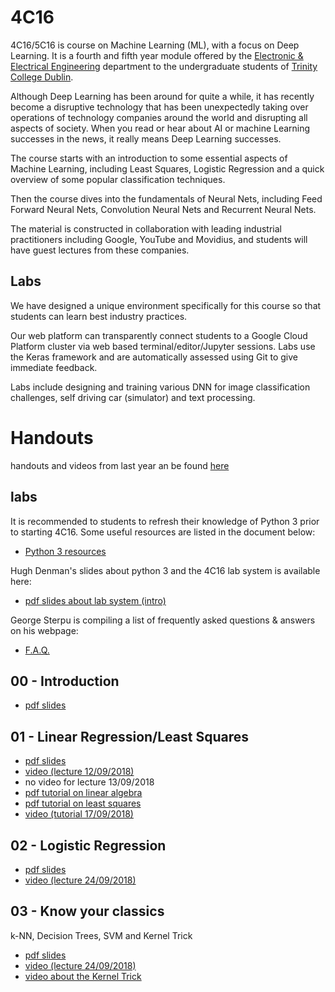 # 4C16

4C16/5C16 is course on Machine Learning (ML), with a focus on
Deep Learning. It is a fourth and fifth year module offered by the [Electronic &
Electrical Engineering](https://www.tcd.ie/eleceng/) department to the
undergraduate students of [Trinity College Dublin](https://www.tcd.ie).

Although Deep Learning has been around for quite a while, it has recently become
a disruptive technology that has been unexpectedly taking over operations of
technology companies around the world and disrupting all aspects of
society. When you read or hear about AI or machine Learning successes in the
news, it really means Deep Learning successes.

The course starts with an introduction to some essential aspects of Machine
Learning, including Least Squares, Logistic Regression and a quick overview of
some popular classification techniques.

Then the course dives into the fundamentals of Neural Nets, including
Feed Forward Neural Nets, Convolution Neural Nets and Recurrent Neural
Nets.

The material is constructed in collaboration with leading industrial
practitioners including Google, YouTube and Movidius, and students will have
guest lectures from these companies.


## Labs

We have designed a unique environment specifically for this course so
that students can learn best industry practices.

Our web platform can transparently connect students to a Google Cloud
Platform cluster via web based terminal/editor/Jupyter sessions. Labs
use the Keras framework and are automatically assessed using Git to
give immediate feedback.

Labs include designing and training various DNN for image
classification challenges, self driving car (simulator) and text
processing.

# Handouts

handouts and videos from last year an be found [here](https://frcs.github.io/4C16-2017)

## labs

It is recommended to students to refresh their knowledge of Python 3
prior to starting 4C16. Some useful resources are listed in the
document below:

* [Python 3 resources ](/handouts/PreparationPython3.pdf)

Hugh Denman's slides about python 3 and the 4C16 lab system is
available here:

* [pdf slides about lab system (intro)](/handouts/python_lab.no_notes.pdf)

George Sterpu is compiling a list of frequently asked questions & answers on his webpage:
* [F.A.Q.](https://georgesterpu.github.io/4c16.html)


## 00 - Introduction

* [pdf slides](/handouts/handout-00-intro.pdf)

## 01 - Linear Regression/Least Squares

* [pdf slides](/handouts/handout-01-linear-regression.pdf)
* [video (lecture 12/09/2018)](https://youtu.be/BKVqOmpYjas)
* no video for lecture 13/09/2018
* [pdf tutorial on linear algebra](/handouts/tutorial-00-linear-algebra.pdf)
* [pdf tutorial on least squares](/handouts/tutorial-01-linear-regression.pdf)
* [video (tutorial 17/09/2018)](https://youtu.be/VvPtJyy8v2I)

## 02 - Logistic Regression

* [pdf slides](/handouts/handout-02-logistic-regression.pdf)
* [video (lecture 24/09/2018)](https://youtu.be/K1WskVKmmVI)


## 03 - Know your classics

k-NN, Decision Trees, SVM and Kernel Trick

* [pdf slides](/handouts/handout-03-classic-classifiers.pdf)
* [video (lecture 24/09/2018)](https://youtu.be/DVMM8CcrBqE)
* [video about the Kernel Trick](https://youtu.be/aopHnnahrMI)


